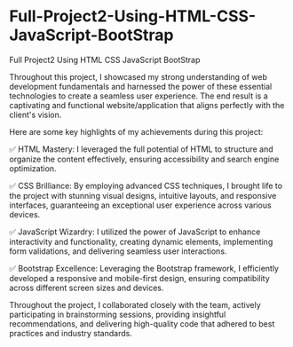 # Full-Project2-Using-HTML-CSS-JavaScript-BootStrap
Full Project2 Using HTML CSS JavaScript BootStrap


Throughout this project, I showcased my strong understanding of web development fundamentals and harnessed the power of these essential technologies to create a seamless user experience. The end result is a captivating and functional website/application that aligns perfectly with the client's vision.

Here are some key highlights of my achievements during this project:

✅ HTML Mastery: I leveraged the full potential of HTML to structure and organize the content effectively, ensuring accessibility and search engine optimization.

✅ CSS Brilliance: By employing advanced CSS techniques, I brought life to the project with stunning visual designs, intuitive layouts, and responsive interfaces, guaranteeing an exceptional user experience across various devices.

✅ JavaScript Wizardry: I utilized the power of JavaScript to enhance interactivity and functionality, creating dynamic elements, implementing form validations, and delivering seamless user interactions.

✅ Bootstrap Excellence: Leveraging the Bootstrap framework, I efficiently developed a responsive and mobile-first design, ensuring compatibility across different screen sizes and devices.

Throughout the project, I collaborated closely with the team, actively participating in brainstorming sessions, providing insightful recommendations, and delivering high-quality code that adhered to best practices and industry standards.
